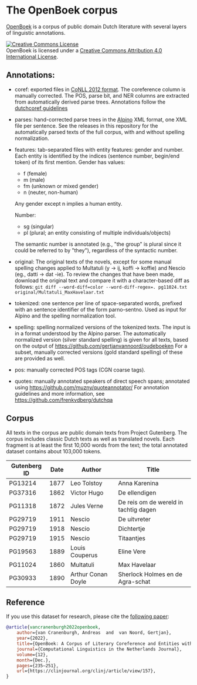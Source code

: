 # The OpenBoek corpus

[OpenBoek](http://andreasvc.github.io/openboek/) is a corpus of public domain Dutch literature
with several layers of linguistic annotations.

<a rel="license" href="http://creativecommons.org/licenses/by/4.0/"><img alt="Creative Commons License" style="border-width:0" src="https://i.creativecommons.org/l/by/4.0/88x31.png" /></a><br />
<span xmlns:dct="http://purl.org/dc/terms/" href="http://purl.org/dc/dcmitype/Dataset" property="dct:title" rel="dct:type">OpenBoek</span> is licensed under a
<a rel="license" href="http://creativecommons.org/licenses/by/4.0/">Creative Commons Attribution 4.0 International License</a>.

## Annotations:

- coref: exported files in [CoNLL 2012 format](http://conll.cemantix.org/2012/data.html).
  The coreference column is manually corrected. The POS, parse bit, and NER
  columns are extracted from automatically derived parse trees.
  Annotations follow the [dutchcoref guidelines](https://github.com/andreasvc/dutchcoref/)
- parses: hand-corrected parse trees in the [Alpino](http://www.let.rug.nl/vannoord/alp/Alpino/) XML format, one XML file per sentence.
  See the releases in this repository for the automatically parsed texts of the full corpus, with and without spelling normalization.
- features: tab-separated files with entity features: gender and number.
  Each entity is identified by the indices (sentence number, begin/end token)
  of its first mention.
  Gender has values:
  - f (female)
  - m (male)
  - fm (unknown or mixed gender)
  - n (neuter, non-human)

  Any gender except n implies a human entity.

  Number:
  - sg (singular)
  - pl (plural; an entity consisting of multiple individuals/objects)

  The semantic number is annotated (e.g., "the group" is plural since it could be
  referred to by "they"), regardless of the syntactic number.
- original: The original texts of the novels, except for some
  manual spelling changes applied to Multatuli (y -> ij, koffi -> koffie)
  and Nescio (eg., datti -> dat -ie).
  To review the changes that have been made, download the original text and
  compare it with a character-based diff as follows:
  `git diff --word-diff=color --word-diff-regex=. pg11024.txt original/Multatuli_MaxHavelaar.txt`
- tokenized: one sentence per line of space-separated words, prefixed with an
  sentence identifier of the form parno-sentno. Used as input for Alpino and
  the spelling normalization tool. 
- spelling: spelling normalized versions of the tokenized texts.
  The input is in a format understood by the Alpino parser.
  The automatically normalized version (silver standard spelling) is given for all texts,
  based on the output of https://github.com/gertjanvannoord/oudeboeken
  For a subset, manually corrected versions (gold standard spelling) of these are provided as well.
- pos: manually corrected POS tags (CGN coarse tags).
- quotes: manually annotated speakers of direct speech spans; annotated using https://github.com/muzny/quoteannotator/
  For annotation guidelines and more information, see https://github.com/frenkvdberg/dutchqa

## Corpus

All texts in the corpus are public domain texts from Project Gutenberg.
The corpus includes classic Dutch texts as well as translated novels. Each
fragment is at least the first 10,000 words from the text; the total annotated
dataset contains about 103,000 tokens.

|Gutenberg ID|Date|Author|Title|
|---|---|---|---|
| PG13214 | 1877 | Leo Tolstoy        | Anna Karenina                          |
| PG37316 | 1862 | Victor Hugo        | De ellendigen                          |
| PG11318 | 1872 | Jules Verne        | De reis om de wereld in tachtig dagen  |
| PG29719 | 1911 | Nescio             | De uitvreter                           |
| PG29719 | 1918 | Nescio             | Dichtertje                             |
| PG29719 | 1915 | Nescio             | Titaantjes                             |
| PG19563 | 1889 | Louis Couperus     | Eline Vere                             |
| PG11024 | 1860 | Multatuli          | Max Havelaar                           |
| PG30933 | 1890 | Arthur Conan Doyle | Sherlock Holmes en de Agra-schat       |

## Reference

If you use this dataset for research, please cite the
[following paper](https://clinjournal.org/clinj/article/view/157):

```bibtex
@article{vancranenburgh2022openboek,
    author={van Cranenburgh, Andreas  and  van Noord, Gertjan},
    year={2022},
    title={OpenBoek: A Corpus of Literary Coreference and Entities with an Exploration of Historical Spelling Normalization},
    journal={Computational Linguistics in the Netherlands Journal},
    volume={12},
    month={Dec.},
    pages={235–251},
    url={https://clinjournal.org/clinj/article/view/157},
}
```
